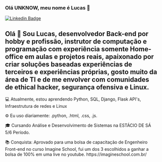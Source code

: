 ### Olá UNKNOW, meu nome é Lucas  👋

[![Linkedin Badge](https://img.shields.io/badge/-LucasAlencarMiranda-blue?style=flat-square&logo=Linkedin&logoColor=white&link=https://www.linkedin.com/in/lucas-alencar-miranda-87a231113/)](https://www.linkedin.com/in/lucas-alencar-miranda-87a231113/)

<h2>Olá 👋
Sou Lucas, desenvolvedor Back-end por hobby e profissão, instrutor de computação e programação com experiência somente Home-office em aulas e projetos reais, apaixonado por criar soluções baseadas experiências de terceiros e experiências próprias, gosto muito da área de TI e de me envolver com comunidades de ethical hacker, segurança ofensiva e Linux.</h2>

<p>💻 Atualmente, estou aprendendo Python,  SQL,  Django, Flask API's,  Infraestrutura de redes e Linux </p>
<p>⚙️ Eu uso diariamente: .python, .html, .css, .js.</p>
<p>🎓 Cursando Análise e Desenvolvimento de Sistemas na ESTÁCIO DE SÁ 5/6 Período.</p>
<p>📚 Conquista: Aprovado para uma bolsa de capacitação de Engenheiro Front-end no curso Imagine School, fui um dos 3 escolhidos a ganhar a bolsa de 100% em uma live no youtube.
https://imagineschool.com.br/</p>

 


